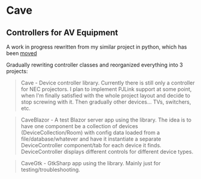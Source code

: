 # Cave

## Controllers for AV Equipment

A work in progress rewritten from my similar project in python, which has been [moved](https://github.com/PebcakCity/cavepy)

Gradually rewriting controller classes and reorganized everything into 3 projects:

> Cave - Device controller library.  Currently there is still only a 
> controller for NEC projectors.  I plan to implement PJLink support
> at some point, when I'm finally satisfied with the whole project
> layout and decide to stop screwing with it.  Then gradually other
> devices... TVs, switchers, etc.

> CaveBlazor - A test Blazor server app using the library.  The idea is
> to have one component be a collection of devices (DeviceCollection/Room)
> with config data loaded from a file/database/whatever and have it 
> instantiate a separate DeviceController component/tab for each device 
> it finds.  DeviceController displays different controls for different
> device types.  

> CaveGtk - GtkSharp app using the library.  Mainly just for
> testing/troubleshooting.  
